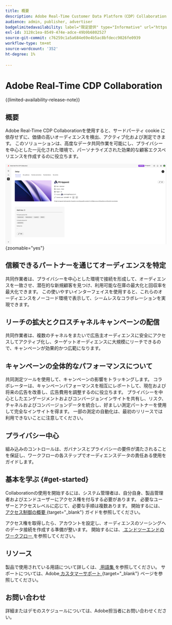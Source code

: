 ```yaml
---
title: 概要
description: Adobe Real-Time Customer Data Platform（CDP）Collaborationを使用して、サードパーティの Cookie に依存せずに高価値オーディエンスを検出、アクティブ化および測定する方法を説明します。
audience: admin, publisher, advertiser
badgelimitedavailability: label="限定提供" type="Informative" url="https://helpx.adobe.com/jp/legal/product-descriptions/real-time-customer-data-platform-collaboration.html newtab=true"
exl-id: 3128c1ea-8549-474e-adce-49b9b6802527
source-git-commit: c76259c1a5a684e69e4b5ac8bfdecc9026fe0939
workflow-type: tm+mt
source-wordcount: '352'
ht-degree: 1%

---
```


# Adobe Real-Time CDP Collaboration

{{limited-availability-release-note}}

## 概要

Adobe Real-Time CDP Collaborationを使用すると、サードパーティ cookie に依存せずに、価値の高いオーディエンスを検出、アクティブ化および測定できます。 このソリューションは、高度なデータ共同作業を可能にし、プライバシーを中心とした一元化された環境で、パーソナライズされた効果的な顧客エクスペリエンスを作成するのに役立ちます。

![Real-Time CDP Collaborationの設定ページ、組織の表示 ](/help/assets/overview/home.png){zoomable="yes"}

## 信頼できるパートナーを通じてオーディエンスを特定

共同作業者は、プライバシーを中心とした環境で接続を形成して、オーディエンスを一致させ、潜在的な新規顧客を見つけ、利用可能な在庫の最大化と回収率を最大化できます。 この使いやすいインターフェイスを使用すると、これらのオーディエンスをノーコード環境で表示して、シームレスなコラボレーションを実現できます。

## リーチの拡大とクロスチャネルキャンペーンの配信

共同作業者は、複数のチャネルをまたいで広告主オーディエンスに安全にアクセスしてアクティブ化し、ターゲットオーディエンスに大規模にリーチできるので、キャンペーンが効果的かつ広範になります。

## キャンペーンの全体的なパフォーマンスについて

共同測定ツールを使用して、キャンペーンの影響をトラッキングします。 コラボレーターは、キャンペーンパフォーマンスを相互にレポートして、現在および将来の広告を改善し、広告費用を調整するのに役立ちます。 プライバシーを中心としたエンゲージメントおよびコンバージョンインサイトを共有し、リスク、チャネルおよびコンバージョンデータを統合し、好ましい測定パートナーを使用して完全なインサイトを得ます。 一部の測定の自動化は、最初のリリースでは利用できないことに注意してください。

## プライバシー中心

組み込みのコントロールは、ガバナンスとプライバシーの要件が満たされることを保証し、ワークフローの各ステップでオーディエンスデータの責任ある使用をガイドします。

## 基本を学ぶ {#get-started}

Collaborationの使用を開始するには、システム管理者は、自分自身、製品管理者およびエンドユーザーにアクセス権を付与する必要があります。 必要なユーザーとアクセスレベルに応じて、必要な手順は複数あります。 開始するには、[ アクセス制御の概要 ](/help/guide/permissions/overview.md){target="_blank"} ガイドを参照してください。

アクセス権を取得したら、アカウントを設定し、オーディエンスのソーシングへのデータ接続を作成する準備が整います。 開始するには、[ エンドツーエンドのワークフロー ](/help/guide/overview/end-to-end-workflow.md) を参照してください。

## リソース

製品で使用されている用語について詳しくは、[ 用語集 ](/help/guide/glossary.md) を参照してください。 サポートについては、Adobe[ カスタマーサポート ](https://experienceleague.adobe.com/home?lang=ja&support-tab=open-ticket#support){target="_blank"} ページを参照してください。

## お問い合わせ

詳細またはデモのスケジュールについては、Adobe担当者にお問い合わせください。
